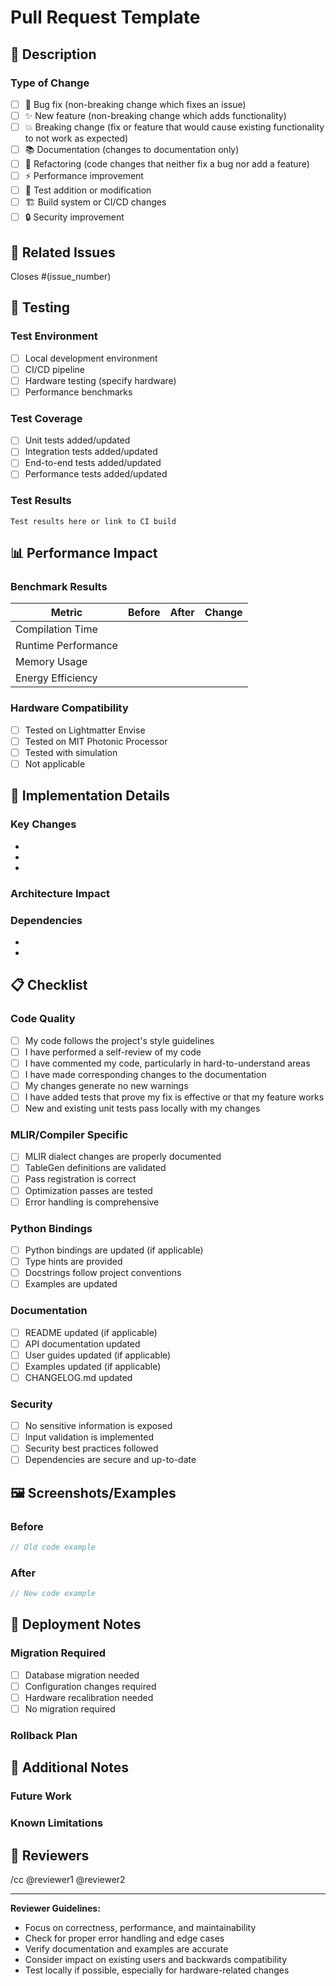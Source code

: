 # Pull Request Template

## 📝 Description

<!-- Provide a brief description of the changes in this PR -->

### Type of Change

<!-- Mark the relevant option with an "x" -->

- [ ] 🐛 Bug fix (non-breaking change which fixes an issue)
- [ ] ✨ New feature (non-breaking change which adds functionality)
- [ ] 💥 Breaking change (fix or feature that would cause existing functionality to not work as expected)
- [ ] 📚 Documentation (changes to documentation only)
- [ ] 🔧 Refactoring (code changes that neither fix a bug nor add a feature)
- [ ] ⚡ Performance improvement
- [ ] 🧪 Test addition or modification
- [ ] 🏗️ Build system or CI/CD changes
- [ ] 🔒 Security improvement

## 🔗 Related Issues

<!-- Link to the issue this PR addresses -->
Closes #(issue_number)

## 🧪 Testing

<!-- Describe the tests you ran to verify your changes -->

### Test Environment
- [ ] Local development environment
- [ ] CI/CD pipeline
- [ ] Hardware testing (specify hardware)
- [ ] Performance benchmarks

### Test Coverage
- [ ] Unit tests added/updated
- [ ] Integration tests added/updated
- [ ] End-to-end tests added/updated
- [ ] Performance tests added/updated

### Test Results
<!-- Paste relevant test output or link to CI results -->

```
Test results here or link to CI build
```

## 📊 Performance Impact

<!-- If applicable, describe performance implications -->

### Benchmark Results
<!-- Include before/after performance measurements -->

| Metric | Before | After | Change |
|--------|--------|-------|---------|
| Compilation Time | | | |
| Runtime Performance | | | |
| Memory Usage | | | |
| Energy Efficiency | | | |

### Hardware Compatibility
- [ ] Tested on Lightmatter Envise
- [ ] Tested on MIT Photonic Processor
- [ ] Tested with simulation
- [ ] Not applicable

## 🔧 Implementation Details

<!-- Describe the technical implementation approach -->

### Key Changes
- 
- 
- 

### Architecture Impact
<!-- Does this change affect the overall architecture? -->

### Dependencies
<!-- List any new dependencies or version changes -->
- 
- 

## 📋 Checklist

### Code Quality
- [ ] My code follows the project's style guidelines
- [ ] I have performed a self-review of my code
- [ ] I have commented my code, particularly in hard-to-understand areas
- [ ] I have made corresponding changes to the documentation
- [ ] My changes generate no new warnings
- [ ] I have added tests that prove my fix is effective or that my feature works
- [ ] New and existing unit tests pass locally with my changes

### MLIR/Compiler Specific
- [ ] MLIR dialect changes are properly documented
- [ ] TableGen definitions are validated
- [ ] Pass registration is correct
- [ ] Optimization passes are tested
- [ ] Error handling is comprehensive

### Python Bindings
- [ ] Python bindings are updated (if applicable)
- [ ] Type hints are provided
- [ ] Docstrings follow project conventions
- [ ] Examples are updated

### Documentation
- [ ] README updated (if applicable)
- [ ] API documentation updated
- [ ] User guides updated (if applicable)
- [ ] Examples updated (if applicable)
- [ ] CHANGELOG.md updated

### Security
- [ ] No sensitive information is exposed
- [ ] Input validation is implemented
- [ ] Security best practices followed
- [ ] Dependencies are secure and up-to-date

## 🖼️ Screenshots/Examples

<!-- If applicable, add screenshots or code examples -->

### Before
```cpp
// Old code example
```

### After
```cpp
// New code example
```

## 🚀 Deployment Notes

<!-- Any special deployment considerations -->

### Migration Required
- [ ] Database migration needed
- [ ] Configuration changes required
- [ ] Hardware recalibration needed
- [ ] No migration required

### Rollback Plan
<!-- Describe how to rollback if needed -->

## 📝 Additional Notes

<!-- Any additional information that reviewers should know -->

### Future Work
<!-- Are there follow-up tasks or improvements planned? -->

### Known Limitations
<!-- Any known limitations or trade-offs -->

## 👥 Reviewers

<!-- Request specific reviewers if needed -->
/cc @reviewer1 @reviewer2

---

**Reviewer Guidelines:**
- Focus on correctness, performance, and maintainability
- Check for proper error handling and edge cases
- Verify documentation and examples are accurate
- Consider impact on existing users and backwards compatibility
- Test locally if possible, especially for hardware-related changes